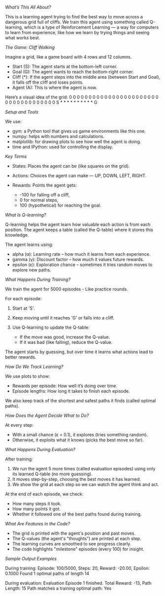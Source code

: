 *What’s This All About?*

This is a learning agent trying to find the best way to move across a dangerous grid full of cliffs. We train this agent using something called Q-learning, which is a type of Reinforcement Learning — a way for computers to learn from experience, like how we learn by trying things and seeing what works best.

*The Game: Cliff Walking*

Imagine a grid, like a game board with 4 rows and 12 columns.

* Start (S): The agent starts at the bottom-left corner.
* Goal (G): The agent wants to reach the bottom-right corner.
* Cliff (\*): If the agent steps into the middle area (between Start and Goal), it falls off the cliff and loses points.
* Agent (A): This is where the agent is now.

Here’s a visual idea of the grid:
0 0 0 0 0 0 0 0 0 0 0 0
0 0 0 0 0 0 0 0 0 0 0 0
0 0 0 0 0 0 0 0 0 0 0 0
S * * * * * * * * * * G

*Setup and Tools*

We use:

* gym: a Python tool that gives us game environments like this one.
* numpy: helps with numbers and calculations.
* matplotlib: for drawing plots to see how well the agent is doing.
* time and IPython: used for controlling the display.

*Key Terms*

* States: Places the agent can be (like squares on the grid).
* Actions: Choices the agent can make — UP, DOWN, LEFT, RIGHT.
* Rewards: Points the agent gets:

  * -100 for falling off a cliff,
  * 0 for normal steps,
  * 100 (hypothetical) for reaching the goal.

*What Is Q-learning?*

Q-learning helps the agent learn how valuable each action is from each position. The agent keeps a table (called the Q-table) where it stores this knowledge.

The agent learns using:

* alpha (α): Learning rate – how much it learns from each experience.
* gamma (γ): Discount factor – how much it values future rewards.
* epsilon (ε): Exploration chance – sometimes it tries random moves to explore new paths.

*What Happens During Training?*

We train the agent for 5000 episodes - Like practice rounds.

For each episode:

1. Start at 'S'.
2. Keep moving until it reaches 'G' or falls into a cliff.
3. Use Q-learning to update the Q-table:

   * If the move was good, increase the Q-value.
   * If it was bad (like falling), reduce the Q-value.

The agent starts by guessing, but over time it learns what actions lead to better rewards.

*How Do We Track Learning?*

We use plots to show:

* Rewards per episode: How well it’s doing over time.
* Episode lengths: How long it takes to finish each episode.

We also keep track of the shortest and safest paths it finds (called optimal paths).

*How Does the Agent Decide What to Do?*

At every step:

* With a small chance (ε = 0.1), it explores (tries something random).
* Otherwise, it exploits what it knows (picks the best move so far).

*What Happens During Evaluation?*

After training:

1. We run the agent 5 more times (called evaluation episodes) using only its learned Q-table (no more guessing).
2. It moves step-by-step, choosing the best moves it has learned.
3. We show the grid at each step so we can watch the agent think and act.

At the end of each episode, we check:

* How many steps it took.
* How many points it got.
* Whether it followed one of the best paths found during training.

*What Are Features in the Code?*

* The grid is printed with the agent's position and past moves.
* The Q-values (the agent's "thoughts") are printed at each step.
* The learning curves are smoothed to see progress clearly.
* The code highlights "milestone" episodes (every 100) for insight.

*Sample Output Examples*

During training:
Episode: 100/5000, Steps: 20, Reward: -20.00, Epsilon: 0.1000
Found 1 optimal paths of length 14

During evaluation:
Evaluation Episode 1 finished.
Total Reward: -13, Path Length: 15
Path matches a training optimal path: Yes
